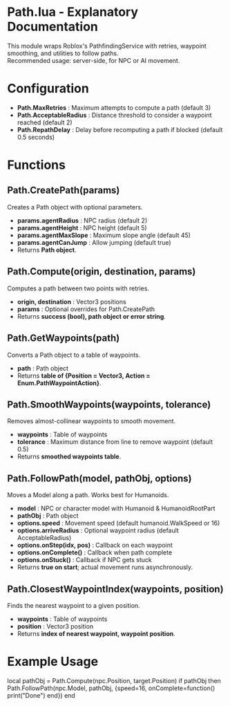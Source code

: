 
# Path.lua - Explanatory Documentation

This module wraps Roblox's PathfindingService with retries, waypoint smoothing, and utilities to follow paths.  
Recommended usage: server-side, for NPC or AI movement.

# Configuration
- **Path.MaxRetries** : Maximum attempts to compute a path (default 3)  
- **Path.AcceptableRadius** : Distance threshold to consider a waypoint reached (default 2)  
- **Path.RepathDelay** : Delay before recomputing a path if blocked (default 0.5 seconds)  

# Functions

## Path.CreatePath(params)
Creates a Path object with optional parameters.  
- **params.agentRadius** : NPC radius (default 2)  
- **params.agentHeight** : NPC height (default 5)  
- **params.agentMaxSlope** : Maximum slope angle (default 45)  
- **params.agentCanJump** : Allow jumping (default true)  
- Returns **Path object**.

## Path.Compute(origin, destination, params)
Computes a path between two points with retries.  
- **origin, destination** : Vector3 positions  
- **params** : Optional overrides for Path.CreatePath  
- Returns **success (bool), path object or error string**.

## Path.GetWaypoints(path)
Converts a Path object to a table of waypoints.  
- **path** : Path object  
- Returns **table of {Position = Vector3, Action = Enum.PathWaypointAction}**.

## Path.SmoothWaypoints(waypoints, tolerance)
Removes almost-collinear waypoints to smooth movement.  
- **waypoints** : Table of waypoints  
- **tolerance** : Maximum distance from line to remove waypoint (default 0.5)  
- Returns **smoothed waypoints table**.

## Path.FollowPath(model, pathObj, options)
Moves a Model along a path. Works best for Humanoids.  
- **model** : NPC or character model with Humanoid & HumanoidRootPart  
- **pathObj** : Path object  
- **options.speed** : Movement speed (default humanoid.WalkSpeed or 16)  
- **options.arriveRadius** : Optional waypoint radius (default AcceptableRadius)  
- **options.onStep(idx, pos)** : Callback on each waypoint  
- **options.onComplete()** : Callback when path complete  
- **options.onStuck()** : Callback if NPC gets stuck  
- Returns **true on start**; actual movement runs asynchronously.

## Path.ClosestWaypointIndex(waypoints, position)
Finds the nearest waypoint to a given position.  
- **waypoints** : Table of waypoints  
- **position** : Vector3 position  
- Returns **index of nearest waypoint, waypoint position**.

# Example Usage
local pathObj = Path.Compute(npc.Position, target.Position)
if pathObj then
    Path.FollowPath(npc.Model, pathObj, {speed=16, onComplete=function() print("Done") end})
end
